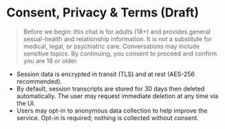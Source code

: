 # Consent, Privacy & Terms (Draft)
> Before we begin: this chat is for adults (18+) and provides general sexual-health and relationship information. It is not a substitute for medical, legal, or psychiatric care. Conversations may include sensitive topics. By continuing, you consent to proceed and confirm you are 18 or older.

- Session data is encrypted in transit (TLS) and at rest (AES-256 recommended).
- By default, session transcripts are stored for 30 days then deleted automatically. The user may request immediate deletion at any time via the UI.
- Users may opt-in to anonymous data collection to help improve the service. Opt-in is required; nothing is collected without consent.
